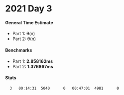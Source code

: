 # 2021 Day 3

#### General Time Estimate
- Part 1: θ(n) 
- Part 2: θ(n)

#### Benchmarks
- Part 1: **2.858162ms**
- Part 2: **1.376867ms**


#### Stats
```
  3   00:14:31  5040      0   00:47:01  4981      0
```